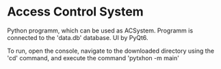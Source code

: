# Access Control System

Python programm, which can be used as ACSystem. Programm is connected to the 'data.db' database. UI by PyQt6.

To run, open the console, navigate to the downloaded directory using the 'cd' command, and execute the command 'pytхhon -m main'
